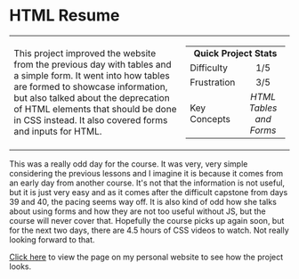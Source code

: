
# HTML Resume



<table border='0'>

<tr>
  <td>
    This project improved the website from the previous day with tables and a simple form. It went into how tables are formed to showcase information, but also talked about the deprecation of HTML elements that should be done in CSS instead. It also covered forms and inputs for HTML.
  </td>
  <td>
    <div>
      <table>
        <tr>
          <td align='center' colspan="2"><strong>Quick Project Stats</strong></td>
        </tr>
        <tr>
          <td>Difficulty</td>
          <td align='center'>1/5</td>
        </tr>
        <tr>
          <td>Frustration</td>
          <td align='center'>3/5</td>
        </tr>
        <tr>
          <td>Key Concepts</td>
          <td align='center'><em>HTML Tables and Forms</em></td>
        </tr>
      </table>
    </div>
  </td>
</tr>
</table>

This was a really odd day for the course. It was very, very simple considering the previous lessons and I imagine it is because it comes from an early day from another course. It's not that the information is not useful, but it is just very easy and as it comes after the difficult capstone from days 39 and 40, the pacing seems way off. It is also kind of odd how she talks about using forms and how they are not too useful without JS, but the course will never cover that. Hopefully the course picks up again soon, but for the next two days, there are 4.5 hours of CSS videos to watch. Not really looking forward to that.

<a href="https://ryanlonergan.github.io/portfolio/100_days/day_42_html_resume.html">Click here</a> to view the page on my personal website to see how the project looks.
